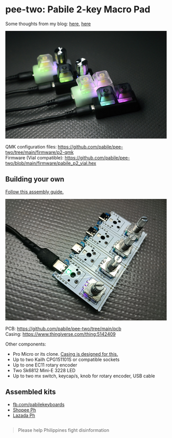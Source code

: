 # pee-two: Pabile 2-key Macro Pad

Some thoughts from my blog: [here](https://pabileonline.blogspot.com/2021/11/1x2-2-key-macro-pad.html), [here](https://pabileonline.blogspot.com/2022/03/a-brief-introduction-to-p2-p9v2-p40v3.html)  

![p2 pee-two Pabile2](https://github.com/pabile/pee-two/blob/2e16d40bc188a089ef017f76e408057dc2d90b49/img/_DSC8363-sm.jpg) 

QMK configuration files: https://github.com/pabile/pee-two/tree/main/firmware/p2-qmk  
Firmware (Vial compatible): https://github.com/pabile/pee-two/blob/main/firmware/pabile_p2_vial.hex  

## Building your own

[Follow this assembly guide.](https://github.com/pabile/Pabile-Keyboards/wiki/P2-Macropad)

![p2 pcb](https://github.com/pabile/pee-two/blob/2e16d40bc188a089ef017f76e408057dc2d90b49/img/p2-pcb.jpg) 


PCB: https://github.com/pabile/pee-two/tree/main/pcb  
Casing: https://www.thingiverse.com/thing:5142409

Other components:
- Pro Micro or its clone.  [Casing is designed for this.](https://github.com/pabile/pee-two/blob/main/img/promicro-typec-sm.jpg) 
- Up to two Kailh CPG151101S or compatible sockets
- Up to one EC11 rotary encoder
- Two Sk6812 Mini-E 3228 LED
- Up to two mx switch, keycap/s, knob for rotary encoder, USB cable


## Assembled kits
- [fb.com/pabilekeyboards](https://www.facebook.com/pabilekeyboards) 
- [Shopee Ph](https://shp.ee/8jv9s9j) 
- [Lazada Ph](http://lazada.com.ph/pabile)


## 

> Please help Philippines fight disinformation
